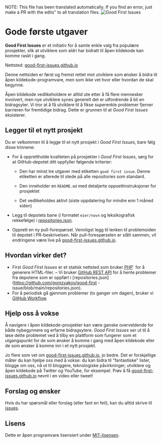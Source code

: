 NOTE: This file has been translated automatically. If you find an error, just make a PR with the edits" to all translation files.
![Good First Issues](../assets/github/social-preview.png)

# Gode første utgaver

**Good First Issues** er et initiativ for å samle enkle valg fra populære prosjekter, slik at utviklere som aldri har bidratt til åpen kildekode kan komme raskt i gang.

Nettsted: [good-first-issues.github.io](https://good-first-issues.github.io)

Denne nettsiden er først og fremst rettet mot utviklere som ønsker å bidra til åpen kildekode-programvare, men som ikke vet hvor eller hvordan de skal begynne.

Åpen kildekode vedlikeholdere er alltid ute etter å få flere mennesker involvert, men nye utviklere synes generelt det er utfordrende å bli en bidragsyter. Vi tror at å få utviklere til å fikse superenkle problemer fjerner barrieren for fremtidige bidrag. Dette er grunnen til at *Good First Issues* eksisterer.

## Legger til et nytt prosjekt

Du er velkommen til å legge til et nytt prosjekt i *Good First Issues*, bare følg disse trinnene:

- For å opprettholde kvaliteten på prosjekter i *Good First Issues*, sørg for at GitHub-depotet ditt oppfyller følgende kriterier:

     - Den har minst tre utgaver med etiketten `good first issue`. Denne etiketten er allerede til stede på alle repositories som standard.

     - Den inneholder en `README.md` med detaljerte oppsettinstruksjoner for prosjektet

     - Det vedlikeholdes aktivt (siste oppdatering for mindre enn 1 måned siden)

- Legg til depotets bane (i formatet `eier/navn` og leksikografisk rekkefølge) i [repositories.json](https://github.com/gomzyakov/good-first-issue/blob/main/repositories.json).

- Opprett en ny pull-forespørsel. Vennligst legg til lenken til problemsiden til depotet i PR-beskrivelsen. Når pull-forespørselen er slått sammen, vil endringene være live på [good-first-issues.github.io](https://good-first-issues.github.io).

## Hvordan virker det?

- First *Good First Issues* er et statisk nettsted som bruker [PHP](https://www.php.net)` for å generere HTML-filer.
– Vi bruker [GitHub REST API](https://docs.github.com/en/rest) for å hente problemer fra depotene som er oppført i [repositories.json](https://github.com/gomzyakov/good-first -issue/blob/main/repositories.json).
- For å periodisk gå gjennom problemer (to ganger om dagen), bruker vi [GitHub Workflow](https://docs.github.com/en/actions/using-workflows).

## Hjelp oss å vokse

Å navigere i åpen kildekode-prosjekter kan være ganske overveldende for både nybegynnere og erfarne bidragsytere. *Good First Issues* ser ut til å løse dette problemet ved å tilby en plattform som fungerer som et utgangspunkt for de som ønsker å komme i gang med åpen kildekode eller de som ønsker å komme inn i et nytt prosjekt.

Jo flere som vet om [good-first-issues.github.io](https://good-first-issues.github.io), jo bedre. Det er forskjellige måter du kan hjelpe oss med å vokse: du kan bidra til "fantastiske" lister, blogge om oss, nå ut til bloggere, teknologiske påvirkninger, utviklere og åpen kildekode på Twitter og YouTube, for eksempel. Prøv å få [good-first-issues.github.io](https://good-first-issues.github.io) nevnt i en video eller tweet!

## Forslag og ønsker

Hvis du har spørsmål eller forslag (eller fant en feil), kan du alltid skrive til [issues](https://github.com/good-first-issues/good-first-issues.github.io/issues).

## Lisens

Dette er åpen programvare lisensiert under [MIT-lisensen](https://github.com/good-first-issues/good-first-issues.github.io/blob/main/LICENSE).
